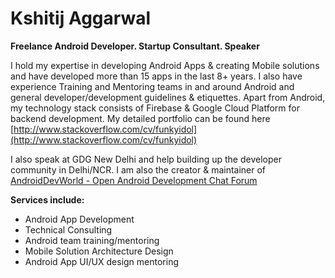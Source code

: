 # Kshitij Aggarwal
**Freelance Android Developer. Startup Consultant. Speaker**

I hold my expertise in developing Android Apps & creating Mobile solutions and have developed more than 15 apps in the last 8+ years. I also have experience Training and Mentoring teams in and around Android and general developer/development guidelines & etiquettes. Apart from Android, my technology stack consists of Firebase & Google Cloud Platform for backend development. My detailed portfolio can be found here [http://www.stackoverflow.com/cv/funkyidol](http://www.stackoverflow.com/cv/funkyidol)

I also speak at GDG New Delhi and help building up the developer community in Delhi/NCR. I am also the creator & maintainer of [AndroidDevWorld - Open Android Development Chat Forum](https://gitter.im/funkyidol/AndroidDevWorld)

**Services include:**

- Android App Development
- Technical Consulting
- Android team training/mentoring
- Mobile Solution Architecture Design
- Android App UI/UX design mentoring
